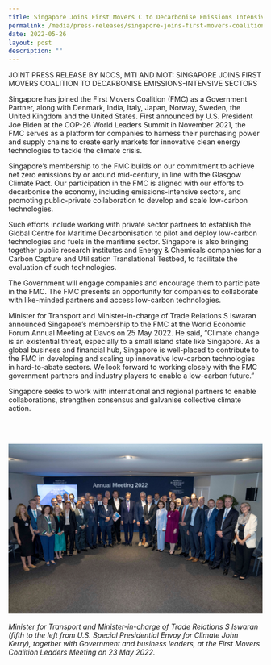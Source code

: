 ```yaml
---
title: Singapore Joins First Movers C to Decarbonise Emissions Intensive Sectors
permalink: /media/press-releases/singapore-joins-first-movers-coalition-to-decarbonise-emission
date: 2022-05-26
layout: post
description: ""
---
```

JOINT PRESS RELEASE BY NCCS, MTI AND MOT: SINGAPORE JOINS FIRST MOVERS COALITION TO DECARBONISE EMISSIONS-INTENSIVE SECTORS

Singapore has joined the First Movers Coalition (FMC) as a Government Partner, along with Denmark, India, Italy, Japan, Norway, Sweden, the United Kingdom and the United States. First announced by U.S. President Joe Biden at the COP-26 World Leaders Summit in November 2021, the FMC serves as a platform for companies to harness their purchasing power and supply chains to create early markets for innovative clean energy technologies to tackle the climate crisis.

Singapore’s membership to the FMC builds on our commitment to achieve net zero emissions by or around mid-century, in line with the Glasgow Climate Pact. Our participation in the FMC is aligned with our efforts to decarbonise the economy, including emissions-intensive sectors, and promoting public-private collaboration to develop and scale low-carbon technologies.

Such efforts include working with private sector partners to establish the Global Centre for Maritime Decarbonisation to pilot and deploy low-carbon technologies and fuels in the maritime sector.  Singapore is also bringing together public research institutes and Energy & Chemicals companies for a Carbon Capture and Utilisation Translational Testbed, to facilitate the evaluation of such technologies. 

The Government will engage companies and encourage them to participate in the FMC. The FMC presents an opportunity for companies to collaborate with like-minded partners and access low-carbon technologies. 

Minister for Transport and Minister-in-charge of Trade Relations S Iswaran announced Singapore’s membership to the FMC at the World Economic Forum Annual Meeting at Davos on 25 May 2022. He said, “Climate change is an existential threat, especially to a small island state like Singapore. As a global business and financial hub, Singapore is well-placed to contribute to the FMC in developing and scaling up innovative low-carbon technologies in hard-to-abate sectors. We look forward to working closely with the FMC government partners and industry players to enable a low-carbon future.”

Singapore seeks to work with international and regional partners to enable collaborations, strengthen consensus and galvanise collective climate action.

<br><br>

 

![FMC Group Photo](/images/FMC%20Group%20Photo.png)

*Minister for Transport and Minister-in-charge of Trade Relations S Iswaran (fifth to the left from U.S. Special Presidential Envoy for Climate John Kerry), together with Government and business leaders, at the First Movers Coalition Leaders Meeting on 23 May 2022.*
